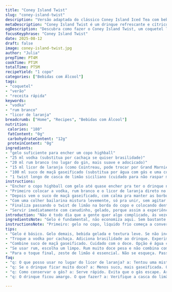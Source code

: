 ```yaml
---
title: "Coney Island Twist"
slug: "coney-island-twist"
description: "Versão adaptada do clássico Coney Island Iced Tea com bebidas ajustadas e toque cítrico a mais. Combina vodka, rum branco, licor de laranja e suco de maçã gaseificado, criando uma bebida refrescante, cítrica e com equilíbrio alcoólico. Ideal para dias quentes, fácil de fazer e com variações possíveis para quem tem restrições. Gelo imprescindível para manter a textura leve e a temperatura perfeita. Mistura rápida e prática, salva qualquer reunião improvisada. Requer atenção no uso do zeste de limão para evitar amargor. Um drinque com pedradas na medida certa, sem complicação, cheio dos sabores da festa e do verão."
metaDescription: "Coney Island Twist é um drinque refrescante e cítrico. Mistura vodka, rum branco e licor de laranja; perfeito para dias quentes."
ogDescription: "Descubra como fazer o Coney Island Twist, um coquetel leve com vodka, rum branco e um toque de limão. Ideal para festas e reuniões."
focusKeyphrase: "Coney Island Twist"
date: 2025-08-12
draft: false
image: coney-island-twist.jpg
author: "Julia"
prepTime: PT4M
cookTime: PT1M
totalTime: PT5M
recipeYield: "1 copo"
categories: ["Bebidas com Álcool"]
tags:
- "coquetel"
- "verão"
- "receita rápida"
keywords:
- "vodka"
- "rum branco"
- "licor de laranja"
breadcrumb: ["Home", "Recipes", "Bebidas com Álcool"]
nutrition: 
 calories: "180"
 fatContent: "0g"
 carbohydrateContent: "12g"
 proteinContent: "0g"
ingredients:
- "gelo suficiente para encher um copo highball"
- "25 ml vodka (substitua por cachaça se quiser brasilidade)"
- "20 ml rum branco (no lugar do gin, mais suave e adocicado)"
- "15 ml licor de laranja (como Cointreau, pode trocar por Grand Marnier)"
- "100 ml suco de maçã gaseificado (substitua por água com gás e uma colher de chá de mel se quiser menos doce)"
- "1 twist longo de casca de limão siciliano (cuidado para não raspar muito o branco que amarga)"
instructions:
- "Encher o copo highball com gelo até quase encher pra ter o drinque na temperatura certa, nada de água diluindo rápido."
- "Primeiro colocar a vodka, rum branco e o licor de laranja direto no copo, medidos para garantir equilíbrio entre álcool e sabor."
- "Depois vem o suco de maçã gaseificado, com calma pra manter as borbulhas, sem agitar demais. Essa parte é sutil, o segredo tá no gás que dá vida à bebida."
- "Com uma colher bailarina mistura levemente, só pra unir, sem agitar forte para não perder espuma."
- "Finaliza passando o twist de limão na borda do copo e colocando dentro como enfeite. Esse toque cítrico é o diferencial, chama a atenção no aroma."
- "Servir imediatamente com canudinho, gelado, porque assim a experiência se mantém e o paladar agradece."
introduction: "Não é todo dia que a gente quer algo complicado, ás vezes o que salva é um drinque que junta o melhor das bebidas sem ser um coquetel mirabolante. Coney Island Iced Tea tinha vodka, gin, cognac, triple sec, tudo junto, uma dança de sabores meio pesada. Ao longo das minhas experiências, percebi que trocar o gin pelo rum branco deixava tudo mais leve, além disso eliminar o cognac trouxe suavidade sem perder corpo. Substituir o moût de maçã por um suco gaseificado de maçã abre o campo pra borbulha que refresca muito. O toque final com o zeste de limão siciliano veio juntando aroma e um frescor inesperado no nariz, deixando o drinque mais invocativo. Foi depois de umas tentativas frustradas que aprendi a quantidade certa para não ficar doce demais ou amargo. Hoje encaro como uma resposta prática e sofisticada para quem quer provar uma releitura simples, mas cheia de personalidade. Matando a sede no calor, com o barulho do gelo caindo no copo e o aroma cítrico que pré-anuncia o que vem pela frente, fica até difícil largar."
ingredientsNote: "Gelo é fundamental, não economiza aqui. Sem bastante gelo, a bebida murcha rápido e fica aguada. A vodka pode ser substituída por cachaça de boa qualidade para um toque autêntico brasileiro, especialmente se quiser brincar com sabores regionais. Rum branco tem papel estratégico nesse drinque, substituindo o gin para deixar menos amargo e mais suave, mas atenção para usar um rum limpo, sem sabor demasiado doce. O licor de laranja pode ser um Cointreau tradicional ou um Grand Marnier se desejar algo com traços de conhaque sutil. Quanto ao suco de maçã gaseificado, prefira um que seja pouco doce mas bastante borbulhante; alternativa prática é água com gás e uma colher de chá de mel, essa mistura feita na hora equilibra doçura e refrescância. O twist de limão siciliano não é só visual, ele traz o aroma que entusiasma a boca, mas cuidado ao raspar a casca para não incluir a parte branca amarga. Uso minhas mãos para tirar o zeste e torcer gentilmente sobre o copo, liberando óleo essencial que dá aquele boost aromático."
instructionsNote: "Primeiro: gelo no copo, líquido frio começa a conversa. Colocar os destilados primeiro evita que a bebida fique diluída rápido com o suco – você quer sabor e potência equilibrados. Ao adicionar o suco de maçã gaseificado, despeje lentamente na lateral do copo para preservar as borbulhas, que são sinais visuais e táteis essenciais para sensação refrescante. Misture com uma colher bailarina com movimentos suaves; nunca force muito para não perder efervescência. Passar o twist de limão na borda ativa as glândulas olfativas, melhor que enfeite seco que não agrega nada, apliquei esse truque depois de me frustrar com drinks sem graça. Servir rápido, porque o gelo derrete rápido e a mágica acaba. Não deixe suco de maçã perder o gás, senão vira melado chato. Já tive erros em que zeste amargava por excesso – menos é mais nesses detalhes. Canudos ajudam especialmente para quem quer sentir mais o aroma sem que o gelo atrapalhe."
tips:
- "Gelo é básico. Gelo demais, bebida gelada e textura leve. Se não incluir, o drinque murcha e fica aguado, sem vida. Trocar sempre o gelo. Não use gelo velho, tem sabor desagradável."
- "Troque a vodka por cachaça. Adiciona brasilidade ao drinque. Experimente, principalmente se você curte sabores locais. Cachaça boa faz a diferença. Mas atenção, use suave."
- "Combine suco de maçã gaseificado. Cuidado com o doce. Opção é água com gás e mel. Melhora a leveza. Não deixe o gás escapar, cuidado ao despejar. Mostre respeito ao bulhão."
- "Se usar rum, escolha um limpo. Rum muito doce pesa e não combina com frescor esperado. Menos doçura, mais equilíbrio. O licor de laranja? Cointreau é bom, mas Grand Marnier também funciona."
- "Para o toque final, zeste de limão é essencial. Não se esqueça. Passar na borda ativa aroma, dá vida ao drinque. Cuidado com a parte branca, amarga muito. Fez isso? Sinta o cheirinho."
faq:
- "q: O que posso usar no lugar do licor de laranja? a: Tentou uma mistura de água com gás e um pouco de açúcar? Outra opção é um licor de frutas. Só não vai ficar pesado."
- "q: Se o drinque ficar muito doce? a: Menos suco, mais gaseificada. Ou troque por algo mais ácido. Limão é amigo. Funciona sempre. Adoçada demais? Cuidado."
- "q: Como conservar o gás? a: Serve rápido. Evita que o gás escape. Armazenar na geladeira antes. Cuidado, não misture muito. Senão adeus borbulhas."
- "q: O drinque ficou amargo. O que fazer? a: Verifique a casca do limão. Cuidado com o que raspa. Errou? Pode tentar outra fruta, como limão taiti. Tire a parte branca."

---
```

